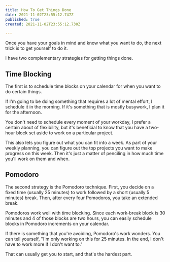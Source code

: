 ```yaml
---
title: How To Get Things Done
date: 2021-11-02T23:55:12.747Z
published: true
created: 2021-11-02T23:55:12.730Z

---
```

Once you have your goals in mind and know what you want to do, the next trick is to get yourself to do it.

I have two complementary strategies for getting things done.

## Time Blocking

The first is to schedule time blocks on your calendar for when you want to do certain things.

If I'm going to be doing something that requires a lot of mental effort, I schedule it in the morning. If it's something that is mostly busywork, I plan it for the afternoon.

You don't need to schedule every moment of your workday, I prefer a certain about of flexibility, but it's beneficial to know that you have a two-hour block set aside to work on a particular project.

This also lets you figure out what you can fit into a week. As part of your weekly planning, you can figure out the top projects you want to make progress on this week. Then it's just a matter of penciling in how much time you'll work on them and when.

## Pomodoro

The second strategy is the Pomodoro technique. First, you decide on a fixed time (usually 25 minutes) to work followed by a short (usually 5 minutes) break. Then, after every four Pomodoros, you take an extended break.

Pomodoros work well with time blocking. Since each work-break block is 30 minutes and 4 of those blocks are two hours, you can easily schedule blocks in Pomodoro increments on your calendar.

If there is something that you're avoiding, Pomodoro's work wonders. You can tell yourself, "I'm only working on this for 25 minutes. In the end, I don't have to work more if I don't want to." 

That can usually get you to start, and that's the hardest part.
